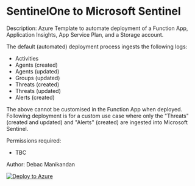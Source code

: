 # SentinelOne to Microsoft Sentinel

Description: Azure Template to automate deployment of a Function App, Application Insights, App Service Plan, and a Storage account.

The default (automated) deployment process ingests the following logs:

- Activities
- Agents (created)
- Agents (updated)
- Groups (updated)
- Threats (created)
- Threats (updated)
- Alerts (created)

The above cannot be customised in the Function App when deployed. </br>
Following deployment is for a custom use case where only the "Threats" (created and updated) and "Alerts" (created) are ingested into Microsoft Sentinel.


Permissions required:
- TBC

Author: Debac Manikandan

[![Deploy to Azure](https://aka.ms/deploytoazurebutton)](https://portal.azure.com/#create/Microsoft.Template/uri/https%3A%2F%2Fraw.githubusercontent.com%2Fdark-binary%2FMicrosoftSentinel%2Fmain%2FData%2520Connector%2520Deployment%2FSentinelOne%2Ftemplate.json)
